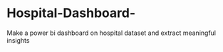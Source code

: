 # Hospital-Dashboard-
Make a power bi dashboard on hospital dataset and extract meaningful insights 
